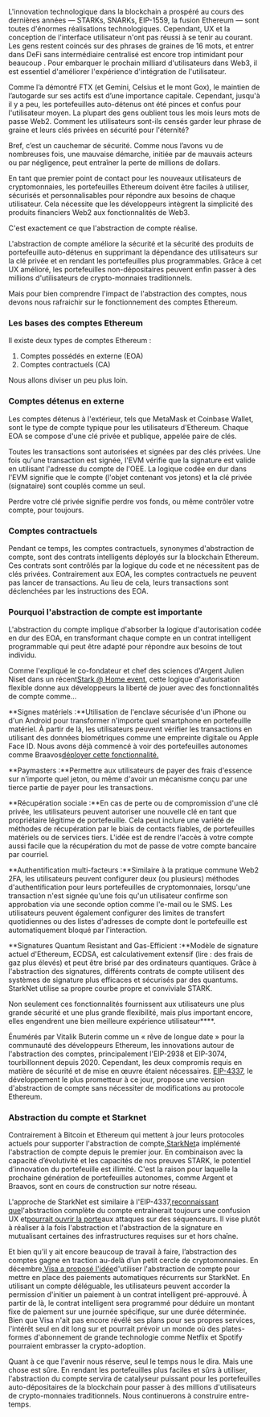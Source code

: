L'innovation technologique dans la blockchain a prospéré au cours des dernières années — STARKs, SNARKs, EIP-1559, la fusion Ethereum — sont toutes d'énormes réalisations technologiques. Cependant, UX et la conception de l'interface utilisateur n'ont pas réussi à se tenir au courant. Les gens restent coincés sur des phrases de graines de 16 mots, et entrer dans DeFi sans intermédiaire centralisé est encore trop intimidant pour beaucoup . Pour embarquer le prochain milliard d'utilisateurs dans Web3, il est essentiel d'améliorer l'expérience d'intégration de l'utilisateur.

Comme l’a démontré FTX (et Gemini, Celsius et le mont Gox), le maintien de l’autogarde sur ses actifs est d’une importance capitale. Cependant, jusqu'à il y a peu, les portefeuilles auto-détenus ont été pinces et confus pour l'utilisateur moyen. La plupart des gens oublient tous les mois leurs mots de passe Web2. Comment les utilisateurs sont-ils censés garder leur phrase de graine et leurs clés privées en sécurité pour l'éternité?

Bref, c’est un cauchemar de sécurité. Comme nous l’avons vu de nombreuses fois, une mauvaise démarche, initiée par de mauvais acteurs ou par négligence, peut entraîner la perte de millions de dollars.

En tant que premier point de contact pour les nouveaux utilisateurs de cryptomonnaies, les portefeuilles Ethereum doivent être faciles à utiliser, sécurisés et personnalisables pour répondre aux besoins de chaque utilisateur. Cela nécessite que les développeurs intègrent la simplicité des produits financiers Web2 aux fonctionnalités de Web3.

C'est exactement ce que l'abstraction de compte réalise.

L'abstraction de compte améliore la sécurité et la sécurité des produits de portefeuille auto-détenus en supprimant la dépendance des utilisateurs sur la clé privée et en rendant les portefeuilles plus programmables. Grâce à cet UX amélioré, les portefeuilles non-dépositaires peuvent enfin passer à des millions d'utilisateurs de crypto-monnaies traditionnels.

Mais pour bien comprendre l'impact de l'abstraction des comptes, nous devons nous rafraichir sur le fonctionnement des comptes Ethereum.

### Les bases des comptes Ethereum

Il existe deux types de comptes Ethereum :

1. Comptes possédés en externe (EOA)
2. Comptes contractuels (CA)

Nous allons diviser un peu plus loin.

### Comptes détenus en externe

Les comptes détenus à l'extérieur, tels que MetaMask et Coinbase Wallet, sont le type de compte typique pour les utilisateurs d'Ethereum. Chaque EOA se compose d'une clé privée et publique, appelée paire de clés.

Toutes les transactions sont autorisées et signées par des clés privées. Une fois qu'une transaction est signée, l'EVM vérifie que la signature est valide en utilisant l'adresse du compte de l'OEE. La logique codée en dur dans l'EVM signifie que le compte (l'objet contenant vos jetons) et la clé privée (signataire) sont couplés comme un seul.

Perdre votre clé privée signifie perdre vos fonds, ou même contrôler votre compte, pour toujours.

### Comptes contractuels

Pendant ce temps, les comptes contractuels, synonymes d'abstraction de compte, sont des contrats intelligents déployés sur la blockchain Ethereum. Ces contrats sont contrôlés par la logique du code et ne nécessitent pas de clés privées. Contrairement aux EOA, les comptes contractuels ne peuvent pas lancer de transactions. Au lieu de cela, leurs transactions sont déclenchées par les instructions des EOA.

### Pourquoi l'abstraction de compte est importante

L'abstraction du compte implique d'absorber la logique d'autorisation codée en dur des EOA, en transformant chaque compte en un contrat intelligent programmable qui peut être adapté pour répondre aux besoins de tout individu.

Comme l'expliqué le co-fondateur et chef des sciences d'Argent Julien Niset dans un récent[Stark @ Home event](https://www.crowdcast.io/e/7olimxqv), cette logique d'autorisation flexible donne aux développeurs la liberté de jouer avec des fonctionnalités de compte comme…

**Signes matériels :**Utilisation de l'enclave sécurisée d'un iPhone ou d'un Android pour transformer n'importe quel smartphone en portefeuille matériel. À partir de là, les utilisateurs peuvent vérifier les transactions en utilisant des données biométriques comme une empreinte digitale ou Apple Face ID. Nous avons déjà commencé à voir des portefeuilles autonomes comme Braavos[déployer cette fonctionnalité.](https://medium.com/@braavos_starknet_wallet/hardware-signer-the-last-innovation-for-wallet-crypto-everyday-users-7e1974f93944)

**Paymasters :**Permettre aux utilisateurs de payer des frais d'essence sur n'importe quel jeton, ou même d'avoir un mécanisme conçu par une tierce partie de payer pour les transactions.

**Récupération sociale :**En cas de perte ou de compromission d'une clé privée, les utilisateurs peuvent autoriser une nouvelle clé en tant que propriétaire légitime de portefeuille. Cela peut inclure une variété de méthodes de récupération par le biais de contacts fiables, de portefeuilles matériels ou de services tiers. L'idée est de rendre l'accès à votre compte aussi facile que la récupération du mot de passe de votre compte bancaire par courriel.

**Authentification multi-facteurs :**Similaire à la pratique commune Web2 2FA, les utilisateurs peuvent configurer deux (ou plusieurs) méthodes d'authentification pour leurs portefeuilles de cryptomonnaies, lorsqu'une transaction n'est signée qu'une fois qu'un utilisateur confirme son approbation via une seconde option comme l'e-mail ou le SMS. Les utilisateurs peuvent également configurer des limites de transfert quotidiennes ou des listes d'adresses de compte dont le portefeuille est automatiquement bloqué par l'interaction.

**Signatures Quantum Resistant and Gas-Efficient :**Modèle de signature actuel d'Ethereum, ECDSA, est calculativement extensif (lire : des frais de gaz plus élevés) et peut être brisé par des ordinateurs quantiques. Grâce à l'abstraction des signatures, différents contrats de compte utilisent des systèmes de signature plus efficaces et sécurisés par des quantums. StarkNet utilise sa propre courbe propre et conviviale STARK.

Non seulement ces fonctionnalités fournissent aux utilisateurs une plus grande sécurité et une plus grande flexibilité, mais plus important encore, elles engendrent une bien meilleure expérience utilisateur****</strong>.

Énumérés par Vitalik Buterin comme un « rêve de longue date » pour la communauté des développeurs Ethereum, les innovations autour de l'abstraction des comptes, principalement l'EIP-2938 et EIP-3074, tourbillonnent depuis 2020. Cependant, les deux compromis requis en matière de sécurité et de mise en œuvre étaient nécessaires. [EIP-4337](https://github.com/ethereum/EIPs/blob/3fd65b1a782912bfc18cb975c62c55f733c7c96e/EIPS/eip-4337.md), le développement le plus prometteur à ce jour, propose une version d'abstraction de compte sans nécessiter de modifications au protocole Ethereum.

### **Abstraction du compte et Starknet**

Contrairement à Bitcoin et Ethereum qui mettent à jour leurs protocoles actuels pour supporter l'abstraction de compte,[StarkNet](https://starkware.co/starknet/)a implémenté l'abstraction de compte depuis le premier jour. En combinaison avec la capacité d’évolutivité et les capacités de nos preuves STARK, le potentiel d’innovation du portefeuille est illimité. C'est la raison pour laquelle la prochaine génération de portefeuilles autonomes, comme Argent et Braavos, sont en cours de construction sur notre réseau.

L'approche de StarkNet est similaire à l'EIP-4337,[reconnaissant que](https://community.starknet.io/t/starknet-account-abstraction-model-part-1/781)l'abstraction complète du compte entraînerait toujours une confusion UX et[pourrait ouvrir la porte](https://github.com/ethereum/EIPs/blob/master/EIPS/eip-4337.md#rationale)aux attaques sur des séquenceurs. Il vise plutôt à réaliser à la fois l'abstraction et l'abstraction de la signature en mutualisant certaines des infrastructures requises sur et hors chaîne.

Et bien qu’il y ait encore beaucoup de travail à faire, l’abstraction des comptes gagne en traction au-delà d’un petit cercle de cryptomonnaies. En décembre,[Visa a proposé l'idée](https://www.coindesk.com/tech/2023/01/11/ethereum-upgrade-could-make-it-harder-to-lose-all-your-crypto/)d'utiliser l'abstraction de compte pour mettre en place des paiements automatiques récurrents sur StarkNet. En utilisant un compte déléguable, les utilisateurs peuvent accorder la permission d'initier un paiement à un contrat intelligent pré-approuvé. À partir de là, le contrat intelligent sera programmé pour déduire un montant fixe de paiement sur une journée spécifique, sur une durée déterminée. Bien que Visa n'ait pas encore révélé ses plans pour ses propres services, l'intérêt seul en dit long sur et pourrait prévoir un monde où des plates-formes d'abonnement de grande technologie comme Netflix et Spotify pourraient embrasser la crypto-adoption.

Quant à ce que l'avenir nous réserve, seul le temps nous le dira. Mais une chose est sûre. En rendant les portefeuilles plus faciles et sûrs à utiliser, l'abstraction du compte servira de catalyseur puissant pour les portefeuilles auto-dépositaires de la blockchain pour passer à des millions d'utilisateurs de crypto-monnaies traditionnels. Nous continuerons à construire entre-temps.